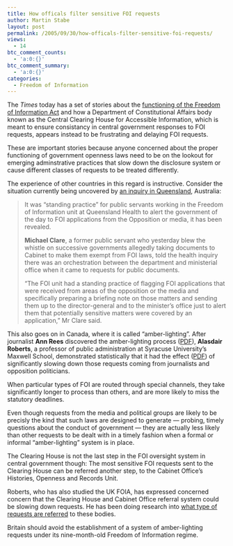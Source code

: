 ```yaml
---
title: How officals filter sensitive FOI requests
author: Martin Stabe
layout: post
permalink: /2005/09/30/how-officals-filter-sensitive-foi-requests/
views:
  - 14
btc_comment_counts:
  - 'a:0:{}'
btc_comment_summary:
  - 'a:0:{}'
categories:
  - Freedom of Information
---
```

The *Times* today has a set of stories about the [functioning of the Freedom of Information Act][1] and how a Department of Constitutional Affairs body known as the Central Clearing House for Accessible Information, which is meant to ensure consistancy in central government responses to FOI requests, appears instead to be frustrating and delaying FOI requests.

These are important stories because anyone concerned about the proper functioning of government openness laws need to be on the lookout for emerging adminstrative practices that slow down the disclosure system or cause different classes of requests to be treated differently.

The experience of other countries in this regard is instructive. Consider the situation currently being uncovered by [an inquiry in Queensland][2], Australia:

> It was &ldquo;standing practice&rdquo; for public servants working in the Freedom of Information unit at Queensland Health to alert the government of the day to FOI applications from the Opposition or media, it has been revealed.
> 
> **Michael Clare**, a former public servant who yesterday blew the whistle on successive governments allegedly taking documents to Cabinet to make them exempt from FOI laws, told the health inquiry there was an orchestration between the department and ministerial office when it came to requests for public documents.
> 
> &ldquo;The FOI unit had a standing practice of flagging FOI applications that were received from areas of the opposition or the media and specifically preparing a briefing note on those matters and sending them up to the director-general and to the minister&rsquo;s office just to alert them that potentially sensitive matters were covered by an application,&rdquo; Mr Clare said. 

This also goes on in Canada, where it is called &ldquo;amber-lighting&rdquo;. After journalist **Ann Rees** discovered the amber-lighting process ([PDF][3]), **Alasdair Roberts**, a professor of public administration at Syracuse University&rsquo;s Maxwell School, demonstrated statistically that it had the effect ([PDF][4]) of significantly slowing down those requests coming from journalists and opposition politicians.

When particular types of FOI are routed through special channels, they take significantly longer to process than others, and are more likely to miss the statutory deadlines.

Even though requests from the media and political groups are likely to be precisly the kind that such laws are designed to generate &mdash; probing, timely questions about the conduct of government &mdash; they are actually less likely than other requests to be dealt with in a timely fashion when a formal or informal &ldquo;amber-lighting&rdquo; system is in place.

The Clearing House is not the last step in the FOI oversight system in central government though: The most sensitive FOI requests sent to the Clearing House can be referred another step, to the Cabinet Office&rsquo;s Histories, Openness and Records Unit.

Roberts, who has also studied the UK FOIA, has expressed concerned concern that the Clearing House and Cabinet Office referral system could be slowing down requests. He has been doing research into [what type of requests are referred][5] to these bodies. 

Britain should avoid the establishment of a system of amber-lighting requests under its nine-month-old Freedom of Information regime.

 [1]: http://www.timesonline.co.uk/article/0,,2-1804613,00.html
 [2]: http://www.thecouriermail.news.com.au/common/story_page/0,5936,16754840%255E3102,00.html
 [3]: http://faculty.maxwell.syr.edu/asroberts/documents/magazine/Roberts_Media_Fall_04.pdf
 [4]: http://faculty.maxwell.syr.edu/asroberts/documents/journal/roberts_PA_Spin_2004.pdf
 [5]: http://faculty.maxwell.syr.edu/asroberts/foi/ukfoia.html